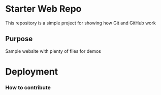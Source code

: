 # Starter Web Repo

This repository is a simple project for showing how Git and GitHub work

## Purpose

Sample website with plenty of files for demos

# Deployment

### How to contribute